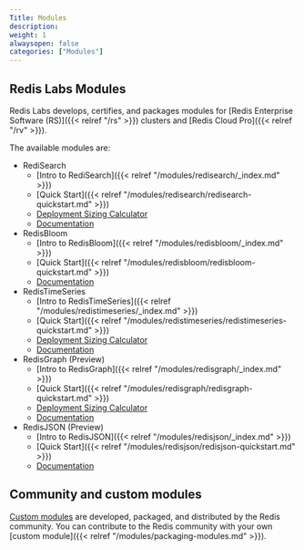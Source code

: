 ```yaml
---
Title: Modules
description:
weight: 1
alwaysopen: false
categories: ["Modules"]
---
```


## Redis Labs Modules

Redis Labs develops, certifies, and packages modules for [Redis Enterprise
Software (RS)]({{< relref "/rs" >}}) clusters and [Redis Cloud Pro]({{< relref "/rv" >}}).

The available modules are:

- RediSearch
    - [Intro to RediSearch]({{< relref "/modules/redisearch/_index.md" >}})
    - [Quick Start]({{< relref "/modules/redisearch/redisearch-quickstart.md" >}})
    - [Deployment Sizing Calculator](https://redislabs.com/redis-enterprise/redis-search/redisearch-sizing-calculator/)
    - [Documentation](https://redisearch.io)
- RedisBloom
    - [Intro to RedisBloom]({{< relref "/modules/redisbloom/_index.md" >}})
    - [Quick Start]({{< relref "/modules/redisbloom/redisbloom-quickstart.md" >}})
    - [Documentation](https://redisbloom.io)
- RedisTimeSeries
    - [Intro to RedisTimeSeries]({{< relref "/modules/redistimeseries/_index.md" >}})
    - [Quick Start]({{< relref "/modules/redistimeseries/redistimeseries-quickstart.md" >}})
    - [Deployment Sizing Calculator](https://redislabs.com/redis-enterprise/redis-time-series/time-series-calculator/)
    - [Documentation](https://redistimeseries.io)
- RedisGraph (Preview)
    - [Intro to RedisGraph]({{< relref "/modules/redisgraph/_index.md" >}})
    - [Quick Start]({{< relref "/modules/redisgraph/redisgraph-quickstart.md" >}})
    - [Deployment Sizing Calculator](https://redislabs.com/redis-enterprise/redis-graph/redisgraph-calculator/)
    - [Documentation](https://redisgraph.io)
- RedisJSON (Preview)
    - [Intro to RedisJSON]({{< relref "/modules/redisjson/_index.md" >}})
    - [Quick Start]({{< relref "/modules/redisjson/redisjson-quickstart.md" >}})
    - [Documentation](https://redisjson.io)

## Community and custom modules

[Custom modules](https://redislabs.com/community/redis-modules-hub/) are developed, packaged, and distributed by the Redis community.
You can contribute to the Redis community with your own [custom module]({{< relref "/modules/packaging-modules.md" >}}).
